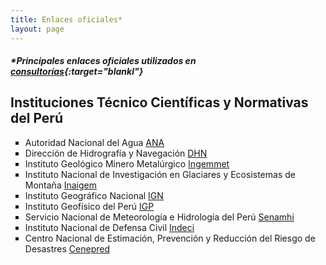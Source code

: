 ```yaml
---
title: Enlaces oficiales*
layout: page
---
```

##### *Principales enlaces oficiales utilizados en [consultorías]({{site.url}}{{site.baseurl}}/project){:target="blankl"}
## Instituciones Técnico Científicas y Normativas del Perú
<div style="text-align: left">
    <ul>
        <li type="square">
        Autoridad Nacional del Agua <a href="https://www.gob.pe/ana">ANA</a></li>
        <li type="square">
        Dirección de Hidrografía y Navegación <a href="https://www.dhn.mil.pe/">DHN</a></li>
        <li type="square">
        Instituto Geológico Minero Metalúrgico <a href="https://www.gob.pe/ingemmet">Ingemmet</a></li>
        <li type="square">
        Instituto Nacional de Investigación en Glaciares y Ecosistemas de Montaña <a href="https://www.gob.pe/inaigem">Inaigem</a></li>
        <li type="square">
        Instituto Geográfico Nacional <a href="https://www.gob.pe/ign">IGN</a></li>
        <li type="square">
        Instituto Geofísico del Perú <a href="https://www.gob.pe/igp">IGP</a></li>
        <li type="square">
        Servicio Nacional de Meteorología e Hidrología del Perú <a href="https://www.gob.pe/senamhi">Senamhi</a></li>
        <li type="square">
        Instituto Nacional de Defensa Civil <a href="https://www.gob.pe/indeci">Indeci</a></li>
        <li type="square">
        Centro Nacional de Estimación, Prevención y Reducción del Riesgo de Desastres <a href="https://www.gob.pe/cenepred">Cenepred</a></li>
    </ul>
</div>